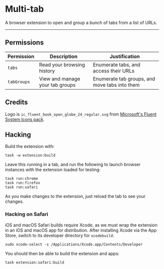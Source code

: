 # Multi-tab

A browser extension to open and group a bunch of tabs from a list of URLs.

---

## Permissions

| Permission | Description | Justification |
| --- | --- | --- |
| `tabs` | Read your browsing history | Enumerate tabs, and access their URLs |
| `tabGroups` | View and manage your tab groups | Enumerate tab groups, and move tabs into them |

## Credits

Logo is `ic_fluent_book_open_globe_24_regular.svg` from [Microsoft's Fluent System Icons pack](https://github.com/microsoft/fluentui-system-icons).

## Hacking

Build the extension with:

```console
task -w extension:build
```

Leave this running in a tab, and run the following to launch browser instances with the extension loaded for testing:

```console
task run:chrome
task run:firefox
task run:safari
```

As you make changes to the extension, just reload the tab to see your changes.

### Hacking on Safari

iOS and macOS Safari builds require Xcode, as we must wrap the extension in an iOS and macOS app for distribution. After installing Xcode via the App Store, switch to its developer directory for `xcodebuild`:

```console
sudo xcode-select -s /Applications/Xcode.app/Contents/Developer
```

You should then be able to build the extension and apps:

```console
task extension:safari:build
```
